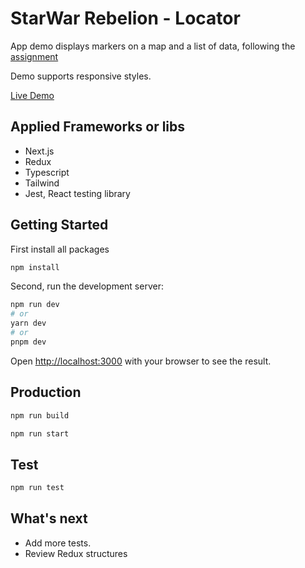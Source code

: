 # StarWar Rebelion - Locator
App demo displays markers on a map and a list of data, following the [assignment](https://github.com/aseevia/star-wars-frontend)

Demo supports responsive styles.

[Live Demo](https://spectacular-florentine-de920a.netlify.app/)

## Applied Frameworks or libs
- Next.js
- Redux
- Typescript
- Tailwind
- Jest, React testing library 

## Getting Started
First install all packages

```bash
npm install
```

Second, run the development server:

```bash
npm run dev
# or
yarn dev
# or
pnpm dev
```

Open [http://localhost:3000](http://localhost:3000) with your browser to see the result.

## Production
```bash
npm run build

npm run start

```

## Test
```bash
npm run test

```

## What's next
- Add more tests.
- Review Redux structures